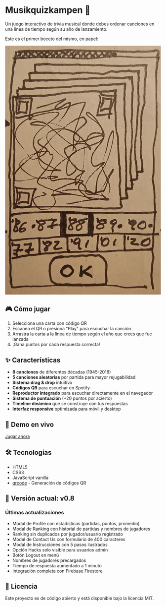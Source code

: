 # Musikquizkampen 🎵

Un juego interactivo de trivia musical donde debes ordenar canciones en una línea de tiempo según su año de lanzamiento.

Este es el primer boceto del mismo, en papel:

![Boceto del juego](images/boceto.jpeg)

## 🎮 Cómo jugar

1. Selecciona una carta con código QR
2. Escanea el QR o presiona "Play" para escuchar la canción
3. Arrastra la carta a la línea de tiempo según el año que crees que fue lanzada
4. ¡Gana puntos por cada respuesta correcta!

## ✨ Características

- **8 canciones** de diferentes décadas (1945-2018)
- **5 canciones aleatorias** por partida para mayor rejugabilidad
- **Sistema drag & drop** intuitivo
- **Códigos QR** para escuchar en Spotify
- **Reproductor integrado** para escuchar directamente en el navegador
- **Sistema de puntuación** (+20 puntos por acierto)
- **Timeline dinámico** que se construye con tus respuestas
- **Interfaz responsive** optimizada para móvil y desktop

## 🚀 Demo en vivo

[Jugar ahora](https://tu-usuario.github.io/juego)

## 🛠️ Tecnologías

- HTML5
- CSS3
- JavaScript vanilla
- [qrcode](https://www.npmjs.com/package/qrcode) - Generación de códigos QR


## 📝 Versión actual: v0.8

### Últimas actualizaciones

- Modal de Profile con estadísticas (partidas, puntos, promedio)
- Modal de Ranking con historial de partidas y nombres de jugadores
- Ranking sin duplicados por jugador/usuario registrado
- Modal de Contact Us con formulario de 400 caracteres
- Modal de Instrucciones con 5 pasos ilustrados
- Opción Hacks solo visible para usuarios admin
- Botón Logout en menú
- Nombres de jugadores precargados
- Tiempo de respuesta aumentado a 1 minuto
- Integración completa con Firebase Firestore

## 📄 Licencia

Este proyecto es de código abierto y está disponible bajo la licencia MIT.
